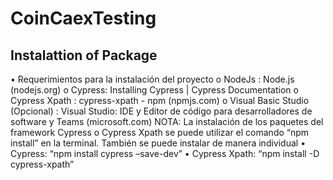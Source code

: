 # CoinCaexTesting

## Instalattion of Package
•	Requerimientos para la instalación del proyecto
o	NodeJs : Node.js (nodejs.org)
o	Cypress: Installing Cypress | Cypress Documentation
o	Cypress Xpath : cypress-xpath - npm (npmjs.com)
o	Visual Basic Studio (Opcional) : Visual Studio: IDE y Editor de código para desarrolladores de software y Teams (microsoft.com)
NOTA: La instalación de los paquetes del framework Cypress o Cypress Xpath se puede utilizar el comando “npm install” en la terminal. También se puede instalar de manera individual
•	Cypress: “npm install cypress –save-dev”
•	Cypress Xpath: “npm install -D cypress-xpath”
